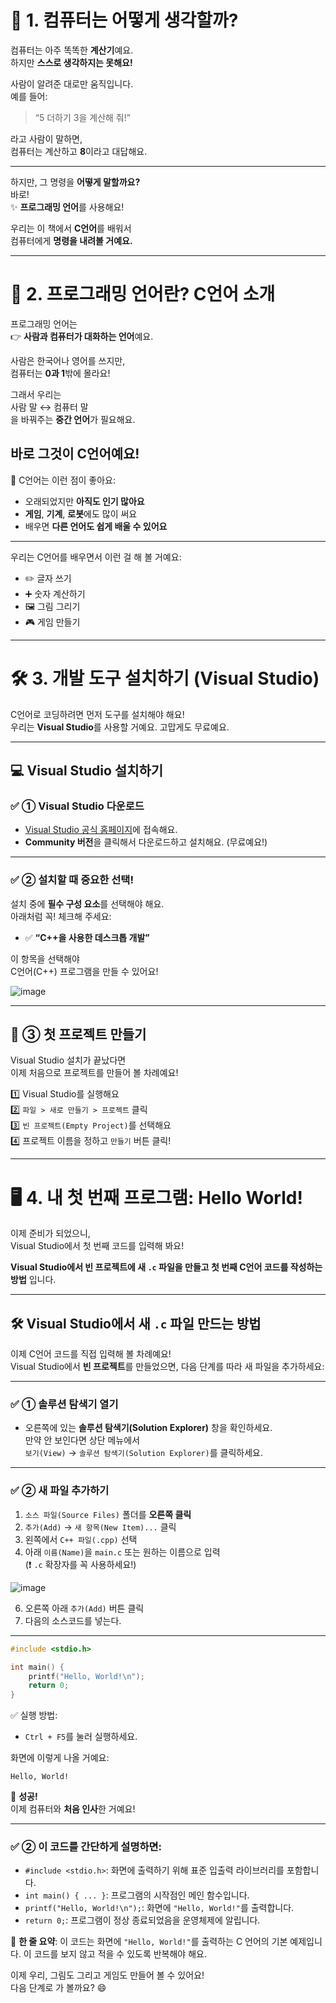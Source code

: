 # 👶 1. 컴퓨터는 어떻게 생각할까?

컴퓨터는 아주 똑똑한 **계산기**예요.  
하지만 **스스로 생각하지는 못해요!**

사람이 알려준 대로만 움직입니다.  
예를 들어:

> “5 더하기 3을 계산해 줘!”

라고 사람이 말하면,  
컴퓨터는 계산하고 **8**이라고 대답해요.

---

하지만, 그 명령을 **어떻게 말할까요?**  
바로!  
✨ **프로그래밍 언어**를 사용해요!

우리는 이 책에서 **C언어**를 배워서  
컴퓨터에게 **명령을 내려볼 거예요.**

---

# 💬 2. 프로그래밍 언어란? C언어 소개

프로그래밍 언어는  
👉 **사람과 컴퓨터가 대화하는 언어**예요.

사람은 한국어나 영어를 쓰지만,  
컴퓨터는 **0과 1**밖에 몰라요!

그래서 우리는  
사람 말 ↔️ 컴퓨터 말  
을 바꿔주는 **중간 언어**가 필요해요.

바로 그것이 **C언어**예요!
---

🧩 C언어는 이런 점이 좋아요:

- 오래되었지만 **아직도 인기 많아요**
- **게임**, **기계**, **로봇**에도 많이 써요
- 배우면 **다른 언어도 쉽게 배울 수 있어요**

---

우리는 C언어를 배우면서 이런 걸 해 볼 거예요:

- ✏️ 글자 쓰기
- ➕ 숫자 계산하기
- 🖼️ 그림 그리기
- 🎮 게임 만들기

---
# 🛠️ 3. 개발 도구 설치하기 (Visual Studio)

C언어로 코딩하려면 먼저 도구를 설치해야 해요!  
우리는 **Visual Studio**를 사용할 거예요.
고맙게도 무료예요.

---

## 💻 Visual Studio 설치하기

### ✅ ① Visual Studio 다운로드

- [Visual Studio 공식 홈페이지](https://visualstudio.microsoft.com/ko/)에 접속해요.
- **Community 버전**을 클릭해서 다운로드하고 설치해요. (무료예요!)

---

### ✅ ② 설치할 때 중요한 선택!

설치 중에 **필수 구성 요소**를 선택해야 해요.  
아래처럼 꼭! 체크해 주세요:

- ✅ **“C++을 사용한 데스크톱 개발”**

이 항목을 선택해야  
C언어(C++) 프로그램을 만들 수 있어요!

![image](https://github.com/user-attachments/assets/f3a9f1cf-fbaa-437c-a04a-525a58065d9b)

---

## 📂 ③ 첫 프로젝트 만들기

Visual Studio 설치가 끝났다면  
이제 처음으로 프로젝트를 만들어 볼 차례예요!

1️⃣ Visual Studio를 실행해요  
2️⃣ `파일 > 새로 만들기 > 프로젝트` 클릭  
3️⃣ `빈 프로젝트(Empty Project)`를 선택해요  
4️⃣ 프로젝트 이름을 정하고 `만들기` 버튼 클릭!

---

# 🖥️ 4. 내 첫 번째 프로그램: Hello World!

이제 준비가 되었으니,  
Visual Studio에서 첫 번째 코드를 입력해 봐요!

 **Visual Studio에서 빈 프로젝트에 새 `.c` 파일을 만들고 첫 번째 C언어 코드를 작성하는 방법** 입니다.

---

## 🛠️ Visual Studio에서 새 `.c` 파일 만드는 방법

이제 C언어 코드를 직접 입력해 볼 차례예요!  
Visual Studio에서 **빈 프로젝트**를 만들었으면, 다음 단계를 따라 새 파일을 추가하세요:

---

### ✅ ① 솔루션 탐색기 열기

- 오른쪽에 있는 **솔루션 탐색기(Solution Explorer)** 창을 확인하세요.  
  만약 안 보인다면 상단 메뉴에서  
  `보기(View)` → `솔루션 탐색기(Solution Explorer)`를 클릭하세요.

---

### ✅ ② 새 파일 추가하기

1. `소스 파일(Source Files)` 폴더를 **오른쪽 클릭**  
2. `추가(Add)` → `새 항목(New Item)...` 클릭  
3. 왼쪽에서 `C++ 파일(.cpp)` 선택  
4. 아래 `이름(Name)`을 `main.c` 또는 원하는 이름으로 입력  
   (❗ `.c` 확장자를 꼭 사용하세요!)
   
![image](https://github.com/user-attachments/assets/62e1c997-8d41-4fd4-9a56-066e01a7b91a)

   
6. 오른쪽 아래 `추가(Add)` 버튼 클릭
7. 다음의 소스코드를 넣는다.
---

```c
#include <stdio.h>

int main() {
    printf("Hello, World!\n");
    return 0;
}
```

✅ 실행 방법:  
- `Ctrl + F5`를 눌러 실행하세요.

화면에 이렇게 나올 거예요:

```
Hello, World!
```

🎉 **성공!**  
이제 컴퓨터와 **처음 인사**한 거예요!

---
### ✅ ② 이 코드를 간단하게 설명하면:

* `#include <stdio.h>`: 화면에 출력하기 위해 표준 입출력 라이브러리를 포함합니다.
* `int main() { ... }`: 프로그램의 시작점인 메인 함수입니다.
* `printf("Hello, World!\n");`: 화면에 `"Hello, World!"`를 출력합니다.
* `return 0;`: 프로그램이 정상 종료되었음을 운영체제에 알립니다.

📌 **한 줄 요약**:
이 코드는 화면에 `"Hello, World!"`를 출력하는 C 언어의 기본 예제입니다.
이 코드를 보지 않고 적을 수 있도록 반복해야 해요.

이제 우리, 그림도 그리고 게임도 만들어 볼 수 있어요!  
다음 단계로 가 볼까요? 😄
